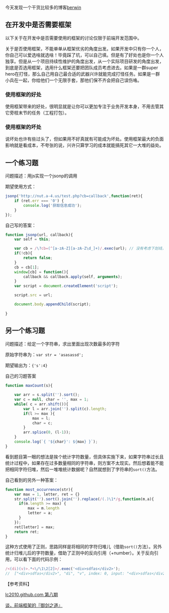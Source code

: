 
今天发现一个干货比较多的博客[berwin](https://github.com/berwin/Blog/issues)

## 在开发中是否需要框架

以下关于在开发中是否需要使用的框架的讨论仅限于前端开发范围中。

关于是否使用框架，不能单单从框架优劣的角度出发。如果开发中只有你一个人，你自己可以爱选啥就选啥！毕竟踩了坑，可以自己填。但是有了好处也是你一个人独享。但是从一个项目持续性维护的角度出发，从一个实际项目研发的角度出发，到底是否选用框架，选用什么框架还要把团队成员考虑进去。如果是一群super hero在打怪，那么自己用自己最合适的武器兴许就能完成打怪任务。如果是一群小兵在一起，你给他们一个无限手套，那他们保不齐会把自己误伤咯。

### 使用框架的好处

使用框架带来的好处，很明显就是让你可以更加专注于业务开发本身，不用去管其它旁枝末节的任务（工程打包）。



### 使用框架的坏处

说坏处也许有些过头了，但如果用不好真就有可能成为坏处。使用框架最大的负面影响就是看成本，不夸张的说，兴许只算学习的成本就能搞死其它一大堆的益处。



## 一个练习题

问题描述：用js实现一个jsonp的调用

期望使用方式：

``` javascript
jsonp('http://nut.a-4.us/test.php?cb=callback',function(ret){  
    if (ret.err === '0') {
        console.log('获取信息成功'); 
    }
});

```

自己写的答案：

``` javascript
function jsonp(url, callback){
    var self = this;

    var cb = /\?cb=(^[a-zA-Z][a-zA-Z\d_]+)/.exec(url); // 没有考虑下划线，正则写的不严谨
    if(!cb){
        return false;
    }
    cb = cb[1];
    window[cb] = function(){
        callback && callback.apply(self, arguments);
    }
    var script = document.createElement('script');

    script.src = url;

    document.body.appendChild(script);
    
}
```

## 另一个练习题

问题描述：给定一个字符串，求出里面出现次数最多的字符

原始字符串为：`var str = 'asasassd';`

期望输出为：`{'s':4}`


自己的习题答案

``` javascript
function maxCount(s){
    
    var arr = s.split('').sort();
    var c = null, char = '', max = 1;
    while( c = arr.shift()){
        var l = arr.join('').split(c).length;
        if(l >= max ){
            max = l;
            char = c;
        }
        arr.splice(0, (l-1));
    }
    console.log(`{ '${char}': ${max} }`);
}
```

看到题目第一眼的想法是挨个统计字符数量，但具体实施下来，如果字符串过长且统计过程中，如果存在过多数量相同的字符串，则方案不太现实。然后想着能不能把相同字符归堆，然后一堆堆统计数据呢？自然就想到了字符串的`sort()`方法。

自己看到的另外一种答案：

``` javascript
function most_occurrence(str){
    var max = 1, letter, ret = {}
    str.split('').sort().join('').replace(/(.)\1*/g,function(m,a){
      if(m.length >= max) {
          max = m.length
          letter = a;
      }
    });
    ret[letter] = max;
    return ret;
}
```
这种方式使用了正则，思路同样是将相同的字符归堆儿（借助`sort()`方法）。另外统计归堆儿后的字符数量，借助了正则中的反向引用（\+number）。关于反向引用，可以看下面的代码示例：

``` javascript
/<(di)(v)>.*<\/\1\2[2]>/.exec('<div>sdfas</div2>');
//  ["<div>sdfas</div2>", "di", "v", index: 0, input: "<div>sdfas</div2>", groups: undefined]
```


【参考资料】


[lc2010.github.com 第八期](https://github.com/LC2010/lc2010.github.com/issues/15)

[谈，前端框架的『御剑之道』](https://github.com/berwin/Blog/issues/26)